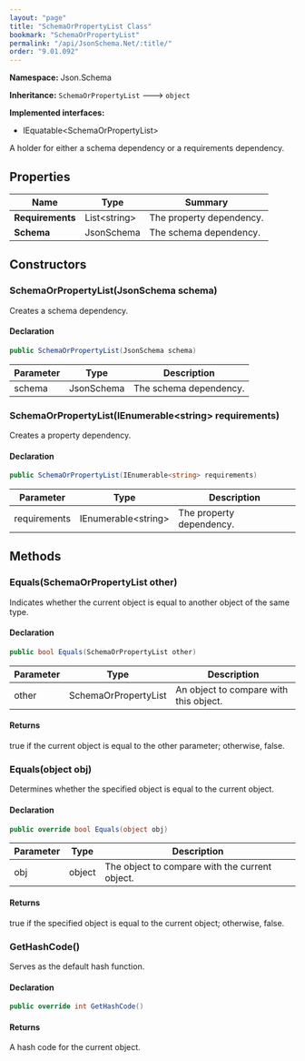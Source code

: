 ```yaml
---
layout: "page"
title: "SchemaOrPropertyList Class"
bookmark: "SchemaOrPropertyList"
permalink: "/api/JsonSchema.Net/:title/"
order: "9.01.092"
---
```

**Namespace:** Json.Schema

**Inheritance:**
`SchemaOrPropertyList`
 🡒 
`object`

**Implemented interfaces:**

- IEquatable\<SchemaOrPropertyList\>

A holder for either a schema dependency or a requirements dependency.

## Properties

| Name | Type | Summary |
|---|---|---|
| **Requirements** | List\<string\> | The property dependency. |
| **Schema** | JsonSchema | The schema dependency. |

## Constructors

### SchemaOrPropertyList(JsonSchema schema)

Creates a schema dependency.

#### Declaration

```c#
public SchemaOrPropertyList(JsonSchema schema)
```

| Parameter | Type | Description |
|---|---|---|
| schema | JsonSchema | The schema dependency. |


### SchemaOrPropertyList(IEnumerable\<string\> requirements)

Creates a property dependency.

#### Declaration

```c#
public SchemaOrPropertyList(IEnumerable<string> requirements)
```

| Parameter | Type | Description |
|---|---|---|
| requirements | IEnumerable\<string\> | The property dependency. |


## Methods

### Equals(SchemaOrPropertyList other)

Indicates whether the current object is equal to another object of the same type.

#### Declaration

```c#
public bool Equals(SchemaOrPropertyList other)
```

| Parameter | Type | Description |
|---|---|---|
| other | SchemaOrPropertyList | An object to compare with this object. |


#### Returns

true if the current object is equal to the <paramref name="other">other</paramref> parameter; otherwise, false.

### Equals(object obj)

Determines whether the specified object is equal to the current object.

#### Declaration

```c#
public override bool Equals(object obj)
```

| Parameter | Type | Description |
|---|---|---|
| obj | object | The object to compare with the current object. |


#### Returns

true if the specified object  is equal to the current object; otherwise, false.

### GetHashCode()

Serves as the default hash function.

#### Declaration

```c#
public override int GetHashCode()
```


#### Returns

A hash code for the current object.

